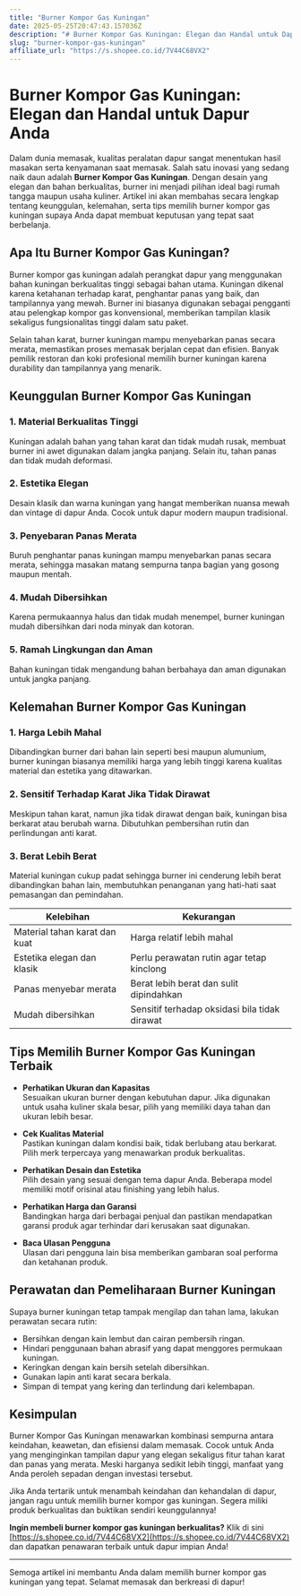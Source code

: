 ```yaml
---
title: "Burner Kompor Gas Kuningan"
date: 2025-05-25T20:47:43.157036Z
description: "# Burner Kompor Gas Kuningan: Elegan dan Handal untuk Dapur Anda..."
slug: "burner-kompor-gas-kuningan"
affiliate_url: "https://s.shopee.co.id/7V44C68VX2"
---
```

# Burner Kompor Gas Kuningan: Elegan dan Handal untuk Dapur Anda

Dalam dunia memasak, kualitas peralatan dapur sangat menentukan hasil masakan serta kenyamanan saat memasak. Salah satu inovasi yang sedang naik daun adalah **Burner Kompor Gas Kuningan**. Dengan desain yang elegan dan bahan berkualitas, burner ini menjadi pilihan ideal bagi rumah tangga maupun usaha kuliner. Artikel ini akan membahas secara lengkap tentang keunggulan, kelemahan, serta tips memilih burner kompor gas kuningan supaya Anda dapat membuat keputusan yang tepat saat berbelanja.

## Apa Itu Burner Kompor Gas Kuningan?

Burner kompor gas kuningan adalah perangkat dapur yang menggunakan bahan kuningan berkualitas tinggi sebagai bahan utama. Kuningan dikenal karena ketahanan terhadap karat, penghantar panas yang baik, dan tampilannya yang mewah. Burner ini biasanya digunakan sebagai pengganti atau pelengkap kompor gas konvensional, memberikan tampilan klasik sekaligus fungsionalitas tinggi dalam satu paket.

Selain tahan karat, burner kuningan mampu menyebarkan panas secara merata, memastikan proses memasak berjalan cepat dan efisien. Banyak pemilik restoran dan koki profesional memilih burner kuningan karena durability dan tampilannya yang menarik.

## Keunggulan Burner Kompor Gas Kuningan

### 1. Material Berkualitas Tinggi
Kuningan adalah bahan yang tahan karat dan tidak mudah rusak, membuat burner ini awet digunakan dalam jangka panjang. Selain itu, tahan panas dan tidak mudah deformasi.

### 2. Estetika Elegan
Desain klasik dan warna kuningan yang hangat memberikan nuansa mewah dan vintage di dapur Anda. Cocok untuk dapur modern maupun tradisional.

### 3. Penyebaran Panas Merata
Buruh penghantar panas kuningan mampu menyebarkan panas secara merata, sehingga masakan matang sempurna tanpa bagian yang gosong maupun mentah.

### 4. Mudah Dibersihkan
Karena permukaannya halus dan tidak mudah menempel, burner kuningan mudah dibersihkan dari noda minyak dan kotoran.

### 5. Ramah Lingkungan dan Aman
Bahan kuningan tidak mengandung bahan berbahaya dan aman digunakan untuk jangka panjang.

## Kelemahan Burner Kompor Gas Kuningan

### 1. Harga Lebih Mahal
Dibandingkan burner dari bahan lain seperti besi maupun alumunium, burner kuningan biasanya memiliki harga yang lebih tinggi karena kualitas material dan estetika yang ditawarkan.

### 2. Sensitif Terhadap Karat Jika Tidak Dirawat
Meskipun tahan karat, namun jika tidak dirawat dengan baik, kuningan bisa berkarat atau berubah warna. Dibutuhkan pembersihan rutin dan perlindungan anti karat.

### 3. Berat Lebih Berat
Material kuningan cukup padat sehingga burner ini cenderung lebih berat dibandingkan bahan lain, membutuhkan penanganan yang hati-hati saat pemasangan dan pemindahan.

| Kelebihan | Kekurangan |
| --- | --- |
| Material tahan karat dan kuat | Harga relatif lebih mahal |
| Estetika elegan dan klasik | Perlu perawatan rutin agar tetap kinclong |
| Panas menyebar merata | Berat lebih berat dan sulit dipindahkan |
| Mudah dibersihkan | Sensitif terhadap oksidasi bila tidak dirawat |

## Tips Memilih Burner Kompor Gas Kuningan Terbaik

- **Perhatikan Ukuran dan Kapasitas**  
Sesuaikan ukuran burner dengan kebutuhan dapur. Jika digunakan untuk usaha kuliner skala besar, pilih yang memiliki daya tahan dan ukuran lebih besar.

- **Cek Kualitas Material**  
Pastikan kuningan dalam kondisi baik, tidak berlubang atau berkarat. Pilih merk terpercaya yang menawarkan produk berkualitas.

- **Perhatikan Desain dan Estetika**  
Pilih desain yang sesuai dengan tema dapur Anda. Beberapa model memiliki motif orisinal atau finishing yang lebih halus.

- **Perhatikan Harga dan Garansi**  
Bandingkan harga dari berbagai penjual dan pastikan mendapatkan garansi produk agar terhindar dari kerusakan saat digunakan.

- **Baca Ulasan Pengguna**  
Ulasan dari pengguna lain bisa memberikan gambaran soal performa dan ketahanan produk.

## Perawatan dan Pemeliharaan Burner Kuningan

Supaya burner kuningan tetap tampak mengilap dan tahan lama, lakukan perawatan secara rutin:

- Bersihkan dengan kain lembut dan cairan pembersih ringan.
- Hindari penggunaan bahan abrasif yang dapat menggores permukaan kuningan.
- Keringkan dengan kain bersih setelah dibersihkan.
- Gunakan lapin anti karat secara berkala.
- Simpan di tempat yang kering dan terlindung dari kelembapan.

## Kesimpulan

Burner Kompor Gas Kuningan menawarkan kombinasi sempurna antara keindahan, keawetan, dan efisiensi dalam memasak. Cocok untuk Anda yang menginginkan tampilan dapur yang elegan sekaligus fitur tahan karat dan panas yang merata. Meski harganya sedikit lebih tinggi, manfaat yang Anda peroleh sepadan dengan investasi tersebut.

Jika Anda tertarik untuk menambah keindahan dan kehandalan di dapur, jangan ragu untuk memilih burner kompor gas kuningan. Segera miliki produk berkualitas dan buktikan sendiri keunggulannya!

**Ingin membeli burner kompor gas kuningan berkualitas?** Klik di sini [https://s.shopee.co.id/7V44C68VX2](https://s.shopee.co.id/7V44C68VX2) dan dapatkan penawaran terbaik untuk dapur impian Anda!

---

Semoga artikel ini membantu Anda dalam memilih burner kompor gas kuningan yang tepat. Selamat memasak dan berkreasi di dapur!